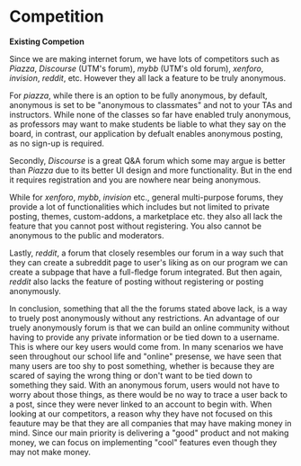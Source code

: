 # Competition

**Existing Competion**

Since we are making internet forum, we have lots of competitors such as *Piazza*, *Discourse* (UTM's forum), *mybb* (UTM's old forum), *xenforo*, *invision*, *reddit*, etc. However they all lack a feature to be truly anonymous. 

For *piazza*, while there is an option to be fully anonymous, by default, anonymous is set to be "anonymous to classmates" and not to your TAs and instructors. While none of the classes so far have enabled truly anonymous, as professors may want to make students be liable to what they say on the board, in contrast, our application by defualt enables anonymous posting, as no sign-up is required.

Secondly, *Discourse* is a great Q&A forum which some may argue is better than *Piazza* due to its better UI design and more functionality. But in the end it requires registration and you are nowhere near being anonymous. 

While for *xenforo*, *mybb*, *invision* etc., general multi-purpose forums, they provide a lot of functionalities which includes but not limited to private posting, themes, custom-addons, a marketplace etc. they also all lack the feature that you cannot post without registering. You also cannot be anonymous to the public and moderators. 

Lastly, *reddit*, a forum that closely resembles our forum in a way such that they can create a subreddit page to user's liking as on our program we can create a subpage that have a full-fledge forum integrated. But then again, *reddit* also lacks the feature of posting without registering or posting anonymously. 

In conclusion, something that all the the forums stated above lack, is a way to truely post anonymously without any restrictions. 
An advantage of our truely anonymously forum is that we can build an online community without having to provide any private information or be tied down to a username. 
This is where our key users would come from. In many scenarios we have seen throughout our school life and "online" presense, we have seen that many users are too shy to post something, whether is because they are scared of saying the wrong thing or don't want to be tied down to something they said. With an anonymous forum, users would not have to worry about those things, as there would be no way to trace a user back to a post, since they were never linked to an account to begin with.
When looking at our competitors, a reason why they have not focused on this feauture may be that they are all companies that may have making money in mind. Since our main priority is delivering a "good" product and not making money, we can focus on implementing "cool" features even though they may not make money.
